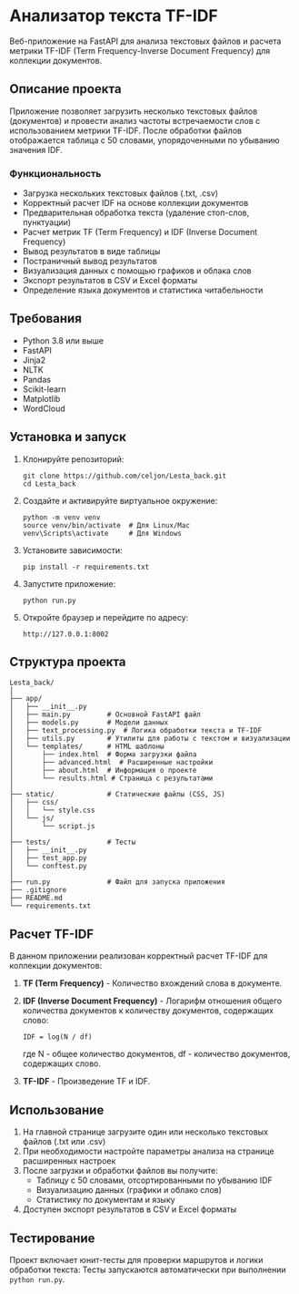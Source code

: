 # Анализатор текста TF-IDF

Веб-приложение на FastAPI для анализа текстовых файлов и расчета метрики TF-IDF (Term Frequency-Inverse Document Frequency) для коллекции документов.

## Описание проекта

Приложение позволяет загрузить несколько текстовых файлов (документов) и провести анализ частоты встречаемости слов с использованием метрики TF-IDF. После обработки файлов отображается таблица с 50 словами, упорядоченными по убыванию значения IDF.

### Функциональность

- Загрузка нескольких текстовых файлов (.txt, .csv)
- Корректный расчет IDF на основе коллекции документов
- Предварительная обработка текста (удаление стоп-слов, пунктуации)
- Расчет метрик TF (Term Frequency) и IDF (Inverse Document Frequency)
- Вывод результатов в виде таблицы
- Постраничный вывод результатов
- Визуализация данных с помощью графиков и облака слов
- Экспорт результатов в CSV и Excel форматы
- Определение языка документов и статистика читабельности

## Требования

- Python 3.8 или выше
- FastAPI
- Jinja2
- NLTK
- Pandas
- Scikit-learn
- Matplotlib
- WordCloud

## Установка и запуск

1. Клонируйте репозиторий:
   ```
   git clone https://github.com/celjon/Lesta_back.git
   cd Lesta_back
   ```

2. Создайте и активируйте виртуальное окружение:
   ```
   python -m venv venv
   source venv/bin/activate  # Для Linux/Mac
   venv\Scripts\activate     # Для Windows
   ```

3. Установите зависимости:
   ```
   pip install -r requirements.txt
   ```

4. Запустите приложение:
   ```
   python run.py
   ```

5. Откройте браузер и перейдите по адресу:
   ```
   http://127.0.0.1:8002
   ```

## Структура проекта

```
Lesta_back/
│
├── app/
│   ├── __init__.py
│   ├── main.py         # Основной FastAPI файл
│   ├── models.py       # Модели данных
│   ├── text_processing.py  # Логика обработки текста и TF-IDF
│   ├── utils.py        # Утилиты для работы с текстом и визуализации
│   └── templates/      # HTML шаблоны
│       ├── index.html  # Форма загрузки файла
│       ├── advanced.html  # Расширенные настройки
│       ├── about.html  # Информация о проекте
│       └── results.html # Страница с результатами
│
├── static/             # Статические файлы (CSS, JS)
│   ├── css/
│   │   └── style.css
│   └── js/
│       └── script.js
│
├── tests/              # Тесты
│   ├── __init__.py
│   ├── test_app.py
│   └── conftest.py
│
├── run.py              # Файл для запуска приложения
├── .gitignore
├── README.md
└── requirements.txt
```

## Расчет TF-IDF

В данном приложении реализован корректный расчет TF-IDF для коллекции документов:

1. **TF (Term Frequency)** - Количество вхождений слова в документе.

2. **IDF (Inverse Document Frequency)** - Логарифм отношения общего количества документов к количеству документов, содержащих слово:
   ```
   IDF = log(N / df)
   ```
   где N - общее количество документов, df - количество документов, содержащих слово.

3. **TF-IDF** - Произведение TF и IDF.

## Использование

1. На главной странице загрузите один или несколько текстовых файлов (.txt или .csv)
2. При необходимости настройте параметры анализа на странице расширенных настроек
3. После загрузки и обработки файлов вы получите:
   - Таблицу с 50 словами, отсортированными по убыванию IDF
   - Визуализацию данных (графики и облако слов)
   - Статистику по документам и языку
4. Доступен экспорт результатов в CSV и Excel форматы

## Тестирование

Проект включает юнит-тесты для проверки маршрутов и логики обработки текста:
Тесты запускаются автоматически при выполнении `python run.py`.

